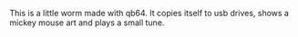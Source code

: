 This is a little worm made with qb64. It copies itself to usb drives, shows a mickey mouse art and plays a small tune.
